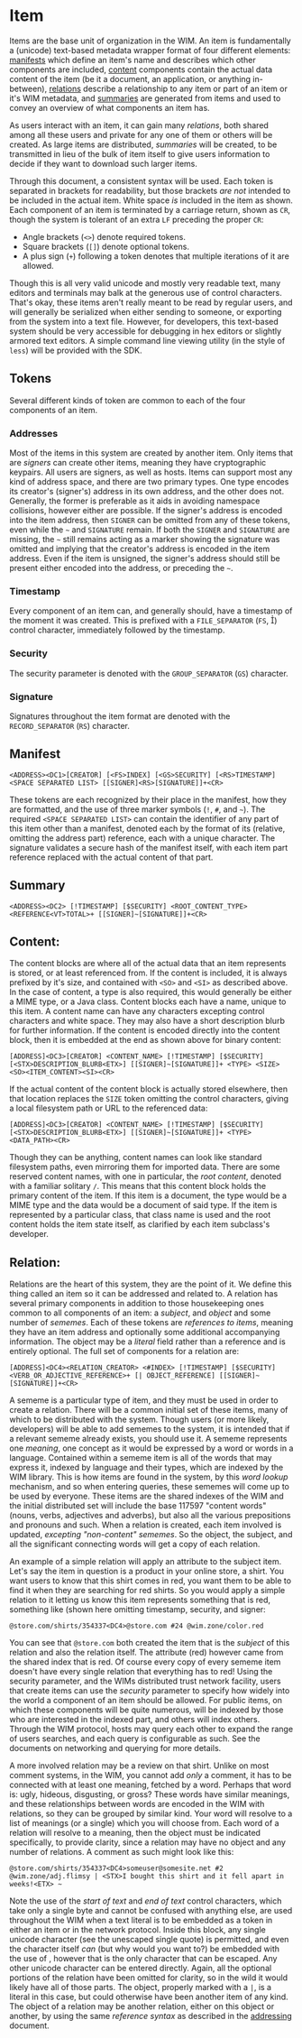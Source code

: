 
# Item
Items are the base unit of organization in the WIM.  An item is fundamentally a (unicode) text-based metadata wrapper format of four different elements: [manifests](manifest) which define an item's name and describes which other components are included, [content](content) components contain the actual data content of the item (be it a document, an application, or anything in-between), [relations](relations) describe a relationship to any item or part of an item or it's WIM metadata, and [summaries](summary) are generated from items and used to convey an overview of what components an item has.

As users interact with an item, it can gain many *relations*, both shared among all these users and private for any one of them or others will be created.  As large items are distributed, *summaries* will be created, to be transmitted in lieu of the bulk of item itself to give users information to decide if they want to download such larger items.

Through this document, a consistent syntax will be used.  Each token is separated in brackets for readability, but those brackets *are not* intended to be included in the actual item.  White space *is* included in the item as shown.  Each component of an item is terminated by a carriage return, shown as `CR`, though the system is tolerant of an extra `LF` preceding the proper `CR`:

- Angle brackets (`<>`) denote required tokens.
- Square brackets (`[]`) denote optional tokens.
- A plus sign (`+`) following a token denotes that multiple iterations of it are allowed.


Though this is all very valid unicode and mostly very readable text, many editors and terminals may balk at the generous use of control characters.  That's okay, these items aren't really meant to be read by regular users, and will generally be serialized when either sending to someone, or exporting from the system into a text file.  However, for developers, this text-based system should be very accessible for debugging in hex editors or slightly armored text editors.  A simple command line viewing utility (in the style of `less`) will be provided with the SDK.  

## Tokens
Several different kinds of token are common to each of the four components of an item.

### Addresses
Most of the items in this system are created by another item.  Only items that are *signers* can create other items, meaning they have cryptographic keypairs.  All users are signers, as well as hosts.  Items can support most any kind of address space, and there are two primary types.  One type encodes its creator's (signer's) address in its own address, and the other does not.  Generally, the former is preferable as it aids in avoiding namespace collisions, however either are possible.  If the signer's address is encoded into the item address, then `SIGNER` can be omitted from any of these tokens, even while the `~` and `SIGNATURE` remain.  If both the `SIGNER` and `SIGNATURE` are missing, the `~` still remains acting as a marker showing the signature was omitted and implying that the creator's address is encoded in the item address.  Even if the item is unsigned, the signer's address should still be present either encoded into the address, or preceding the `~`.

### Timestamp
Every component of an item can, and generally should, have a timestamp of the moment it was created.  This is prefixed with a `FILE_SEPARATOR` (`FS`, ) control character, immediately followed by the timestamp.

### Security

The security parameter is denoted with the `GROUP_SEPARATOR` (`GS`) character.

### Signature

Signatures throughout the item format are denoted with the `RECORD_SEPARATOR` (`RS`) character.

## Manifest

	<ADDRESS><DC1>[CREATOR] [<FS>INDEX] [<GS>SECURITY] [<RS>TIMESTAMP] <SPACE SEPARATED LIST> [[SIGNER]<RS>[SIGNATURE]]+<CR>
	
These tokens are each recognized by their place in the manifest, how they are formatted, and the use of three marker symbols (`!`, `#`, and `~`).  The required `<SPACE SEPARATED LIST>` can contain the identifier of any part of this item other than a manifest, denoted each by the format of its (relative, omitting the address part) reference, each with a unique character.  The signature validates a secure hash of the manifest itself, with each item part reference replaced with the actual content of that part.

## Summary

	<ADDRESS><DC2> [!TIMESTAMP] [$SECURITY] <ROOT_CONTENT_TYPE> <REFERENCE<VT>TOTAL>+ [[SIGNER]~[SIGNATURE]]+<CR>

## Content:

The content blocks are where all of the actual data that an item represents is stored, or at least referenced from.  If the content is included, it is always prefixed by it's size, and contained with `<SO>` and `<SI>` as described above.  In the case of content, a type is also required, this would generally be either a MIME type, or a Java class.  Content blocks each have a name, unique to this item.  A content name can have any characters excepting control characters and white space.  They may also have a short description blurb for further information.  If the content is encoded directly into the content block, then it is embedded at the end as shown above for binary content:

	[ADDRESS]<DC3>[CREATOR] <CONTENT_NAME> [!TIMESTAMP] [$SECURITY] [<STX>DESCRIPTION_BLURB<ETX>] [[SIGNER]~[SIGNATURE]]+ <TYPE> <SIZE><SO><ITEM_CONTENT><SI><CR>
	
If the actual content of the content block is actually stored elsewhere, then that location replaces the `SIZE` token omitting the control characters, giving a local filesystem path or URL to the referenced data:

	[ADDRESS]<DC3>[CREATOR] <CONTENT_NAME> [!TIMESTAMP] [$SECURITY] [<STX>DESCRIPTION_BLURB<ETX>] [[SIGNER]~[SIGNATURE]]+ <TYPE> <DATA_PATH><CR>
	
Though they can be anything, content names can look like standard filesystem paths, even mirroring them for imported data.  There are some reserved content names, with one in particular, the *root content*, denoted with a familiar solitary `/`.  This means that this content block holds the primary content of the item.  If this item is a document, the type would be a MIME type and the data would be a document of said type.  If the item is represented by a particular class, that class name is used and the root content holds the item state itself, as clarified by each item subclass's developer.
	
## Relation:

Relations are the heart of this system, they are the point of it.  We define this thing called an item so it can be addressed and related to.  A relation has several primary components in addition to those housekeeping ones common to all components of an item: a *subject*, and *object* and some number of *sememes*. Each of these tokens are *references to items*, meaning they have an item address and optionally some additional accompanying information.  The object may be a *literal* field rather than a reference and is entirely optional.  The full set of components for a relation are: 

	[ADDRESS]<DC4><RELATION_CREATOR> <#INDEX> [!TIMESTAMP] [$SECURITY] <VERB_OR_ADJECTIVE_REFERENCE>+ [| OBJECT_REFERENCE] [[SIGNER]~[SIGNATURE]]+<CR>

A sememe is a particular type of item, and they must be used in order to create a relation.  There will be a common initial set of these items, many of which to be distributed with the system.  Though users (or more likely, developers) will be able to add sememes to the system, it is intended that if a relevant sememe already exists, you should use it.  A sememe represents one *meaning*, one concept as it would be expressed by a word or words in a language.  Contained within a sememe item is all of the words that may express it, indexed by language and their types, which are indexed by the WIM library.  This is how items are found in the system, by this *word lookup* mechanism, and so when entering queries, these sememes will come up to be used by everyone.  These items are the shared indexes of the WIM and the initial distributed set will include the base 117597 "content words" (nouns, verbs, adjectives and adverbs), but also all the various prepositions and pronouns and such.  When a relation is created, each item involved is updated, *excepting "non-content" sememes*.  So the object, the subject, and all the significant connecting words will get a copy of each relation.

An example of a simple relation will apply an attribute to the subject item.  Let's say the item in question is a product in your online store, a shirt.  You want users to know that this shirt comes in red, you want them to be able to find it when they are searching for red shirts.  So you would apply a simple relation to it letting us know this item represents something that is red, something like (shown here omitting timestamp, security, and signer:

	@store.com/shirts/354337<DC4>@store.com #24 @wim.zone/color.red

You can see that `@store.com` both created the item that is the *subject* of this relation and also the relation itself.  The attribute (red) however came from the shared index that is red.  Of course every copy of every sememe item doesn't have every single relation that everything has to red!  Using the security parameter, and the WIMs distributed trust network facility, users that create items can use the *security* parameter to specify how widely into the world a component of an item should be allowed.  For public items, on which these components will be quite numerous, will be indexed by those who are interested in the indexed part, and others will index others.  Through the WIM protocol, hosts may query each other to expand the range of users searches, and each query is configurable as such.  See the documents on networking and querying for more details.  

A more involved relation may be a review on that shirt.  Unlike on most comment systems, in the WIM, you cannot add *only* a comment, it has to be connected with at least one meaning, fetched by a word.  Perhaps that word is: ugly, hideous, disgusting, or gross?  These words have similar meanings, and these relationships between words are encoded in the WIM with relations, so they can be grouped by similar kind.  Your word will resolve to a list of meanings (or a single) which you will choose from.  Each word of a relation will resolve to a meaning, then the object must be indicated specifically, to provide clarity, since a relation may have no object and any number of relations.  A comment as such might look like this:

	@store.com/shirts/354337<DC4>someuser@somesite.net #2 @wim.zone/adj.flimsy | <STX>I bought this shirt and it fell apart in weeks!<ETX> ~
	
Note the use of the *start of text* and *end of text* control characters, which take only a single byte and cannot be confused with anything else, are used throughout the WIM when a text literal is to be embedded as a token in either an item or in the network protocol.  Inside this block, any single unicode character (see the unescaped single quote) is permitted, and even the <ETX> character itself *can* (but why would you want to?) be embedded with the use of <ESC>, however that is the only character that can be escaped.  Any other unicode character can be entered directly.  Again, all the optional portions of the relation have been omitted for clarity, so in the wild it would likely have all of those parts.  The object, properly marked with a `|`, is a literal in this case, but could otherwise have been another item of any kind.  The object of a relation may be another relation, either on this object or another, by using the same *reference syntax* as described in the [addressing](addressing) document.










	

